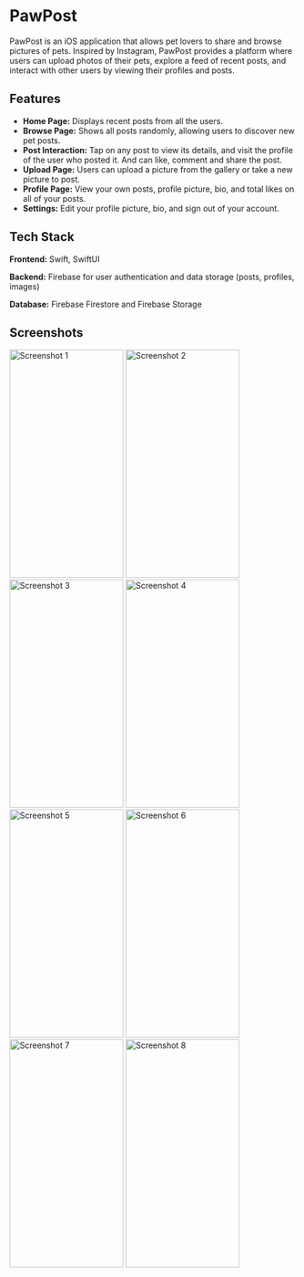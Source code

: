 
# PawPost

PawPost is an iOS application that allows pet lovers to share and browse pictures of pets. Inspired by Instagram, PawPost provides a platform where users can upload photos of their pets, explore a feed of recent posts, and interact with other users by viewing their profiles and posts.


## Features

- **Home Page:** Displays recent posts from all the users.
- **Browse Page:** Shows all posts randomly, allowing users to discover new pet posts.
- **Post Interaction:** Tap on any post to view its details, and visit the profile of the user who posted it. And can like, comment and share the post.
- **Upload Page:** Users can upload a picture from the gallery or take a new picture to post.
- **Profile Page:** View your own posts, profile picture, bio, and total likes on all of your posts.
- **Settings:** Edit your profile picture, bio, and sign out of your account.



## Tech Stack

**Frontend:** Swift, SwiftUI

**Backend:** Firebase for user authentication and data storage (posts, profiles, images)

**Database:** Firebase Firestore and Firebase Storage

## Screenshots


<img src="https://github.com/user-attachments/assets/5cf26042-d92c-43d4-9b49-81079494c437" alt="Screenshot 1" width="200" height="400" />
<img src="https://github.com/user-attachments/assets/98901d4c-d806-4e75-9af1-3a7d6f8cd6c6" alt="Screenshot 2" width="200" height="400" />
<img src="https://github.com/user-attachments/assets/0bb2cfc4-bcd5-4e09-aa66-284d59df80a4" alt="Screenshot 3" width="200" height="400" />
<img src="https://github.com/user-attachments/assets/a79a8139-c8a1-4309-89a1-0c5b1cf11b7e" alt="Screenshot 4" width="200" height="400" />
<img src="https://github.com/user-attachments/assets/329eadef-45f1-4e48-82cf-b5f3104a8a4d" alt="Screenshot 5" width="200" height="400" />
<img src="https://github.com/user-attachments/assets/64ae9c43-27c6-4809-a408-803f06a590c9" alt="Screenshot 6" width="200" height="400" />
<img src="https://github.com/user-attachments/assets/eef32abe-4eaa-417a-acff-45d673e9871a" alt="Screenshot 7" width="200" height="400" />
<img src="https://github.com/user-attachments/assets/cfd56360-e73c-4fe7-820a-4aa65a3f67aa" alt="Screenshot 8" width="200" height="400" />




